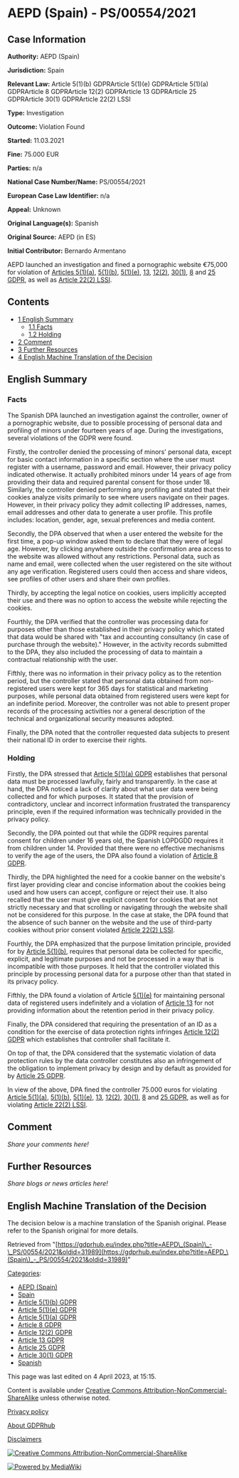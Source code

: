 # AEPD (Spain) - PS/00554/2021

## Case Information

**Authority:** AEPD (Spain)

**Jurisdiction:** Spain

**Relevant Law:** Article 5(1)(b) GDPRArticle 5(1)(e) GDPRArticle 5(1)(a) GDPRArticle 8 GDPRArticle 12(2) GDPRArticle 13 GDPRArticle 25 GDPRArticle 30(1) GDPRArticle 22(2) LSSI

**Type:** Investigation

**Outcome:** Violation Found

**Started:** 11.03.2021

**Fine:** 75.000 EUR

**Parties:** n/a

**National Case Number/Name:** PS/00554/2021

**European Case Law Identifier:** n/a

**Appeal:** Unknown

**Original Language(s):** Spanish

**Original Source:** AEPD (in ES)

**Initial Contributor:** Bernardo Armentano

AEPD launched an investigation and fined a pornographic website €75,000 for violation of [Articles 5(1)(a)](/index.php?title=Article_5_GDPR#1a "Article 5 GDPR"), [5(1)(b)](/index.php?title=Article_5_GDPR#1b "Article 5 GDPR"), [5(1)(e)](/index.php?title=Article_5_GDPR#1e "Article 5 GDPR"), [13](/index.php?title=Article_13_GDPR "Article 13 GDPR"), [12(2)](/index.php?title=Article_12_GDPR#2 "Article 12 GDPR"), [30(1)](/index.php?title=Article_30_GDPR#1 "Article 30 GDPR"), [8](/index.php?title=Article_8_GDPR "Article 8 GDPR") and [25 GDPR](/index.php?title=Article_25_GDPR "Article 25 GDPR"), as well as [Article 22(2) LSSI](https://www.boe.es/eli/es/l/2002/07/11/34/con).

## Contents

*   [1 English Summary](#English_Summary)
    *   [1.1 Facts](#Facts)
    *   [1.2 Holding](#Holding)
*   [2 Comment](#Comment)
*   [3 Further Resources](#Further_Resources)
*   [4 English Machine Translation of the Decision](#English_Machine_Translation_of_the_Decision)

## English Summary

### Facts

The Spanish DPA launched an investigation against the controller, owner of a pornographic website, due to possible processing of personal data and profiling of minors under fourteen years of age. During the investigations, several violations of the GDPR were found.

Firstly, the controller denied the processing of minors' personal data, except for basic contact information in a specific section where the user must register with a username, password and email. However, their privacy policy indicated otherwise. It actually prohibited minors under 14 years of age from providing their data and required parental consent for those under 18. Similarly, the controller denied performing any profiling and stated that their cookies analyze visits primarily to see where users navigate on their pages. However, in their privacy policy they admit collecting IP addresses, names, email addresses and other data to generate a user profile. This profile includes: location, gender, age, sexual preferences and media content.

Secondly, the DPA observed that when a user entered the website for the first time, a pop-up window asked them to declare that they were of legal age. However, by clicking anywhere outside the confirmation area access to the website was allowed without any restrictions. Personal data, such as name and email, were collected when the user registered on the site without any age verification. Registered users could then access and share videos, see profiles of other users and share their own profiles.

Thirdly, by accepting the legal notice on cookies, users implicitly accepted their use and there was no option to access the website while rejecting the cookies.

Fourthly, the DPA verified that the controller was processing data for purposes other than those established in their privacy policy which stated that data would be shared with "tax and accounting consultancy (in case of purchase through the website)." However, in the activity records submitted to the DPA, they also included the processing of data to maintain a contractual relationship with the user.

Fifthly, there was no information in their privacy policy as to the retention period, but the controller stated that personal data obtained from non-registered users were kept for 365 days for statistical and marketing purposes, while personal data obtained from registered users were kept for an indefinite period. Moreover, the controller was not able to present proper records of the processing activities nor a general description of the technical and organizational security measures adopted.

Finally, the DPA noted that the controller requested data subjects to present their national ID in order to exercise their rights.

### Holding

Firstly, the DPA stressed that [Article 5(1)(a) GDPR](/index.php?title=Article_5_GDPR#1a "Article 5 GDPR") establishes that personal data must be processed lawfully, fairly and transparently. In the case at hand, the DPA noticed a lack of clarity about what user data were being collected and for which purposes. It stated that the provision of contradictory, unclear and incorrect information frustrated the transparency principle, even if the required information was technically provided in the privacy policy.

Secondly, the DPA pointed out that while the GDPR requires parental consent for children under 16 years old, the Spanish LOPDGDD requires it from children under 14. Provided that there were no effective mechanisms to verify the age of the users, the DPA also found a violation of [Article 8 GDPR](/index.php?title=Article_8_GDPR "Article 8 GDPR").

Thirdly, the DPA highlighted the need for a cookie banner on the website's first layer providing clear and concise information about the cookies being used and how users can accept, configure or reject their use. It also recalled that the user must give explicit consent for cookies that are not strictly necessary and that scrolling or navigating through the website shall not be considered for this purpose. In the case at stake, the DPA found that the absence of such banner on the website and the use of third-party cookies without prior consent violated [Article 22(2) LSSI](https://www.boe.es/eli/es/l/2002/07/11/34/con).

Fourthly, the DPA emphasized that the purpose limitation principle, provided for by [Article 5(1)(b)](/index.php?title=Article_5_GDPR#1b "Article 5 GDPR"), requires that personal data be collected for specific, explicit, and legitimate purposes and not be processed in a way that is incompatible with those purposes. It held that the controller violated this principle by processing personal data for a purpose other than that stated in its privacy policy.

Fifthly, the DPA found a violation of Article [5(1)(e)](/index.php?title=Article_5_GDPR#1e "Article 5 GDPR") for maintaining personal data of registered users indefinitely and a violation of [Article 13](/index.php?title=Article_13_GDPR "Article 13 GDPR") for not providing information about the retention period in their privacy policy.

Finally, the DPA considered that requiring the presentation of an ID as a condition for the exercise of data protection rights infringes [Article 12(2) GDPR](/index.php?title=Article_12_GDPR#2 "Article 12 GDPR") which establishes that controller shall facilitate it.

On top of that, the DPA considered that the systematic violation of data protection rules by the data controller constitutes also an infringement of the obligation to implement privacy by design and by default as provided for by [Article 25 GDPR](/index.php?title=Article_25_GDPR "Article 25 GDPR").

In view of the above, DPA fined the controller 75.000 euros for violating [Article 5(1)(a)](/index.php?title=Article_5_GDPR#1a "Article 5 GDPR"), [5(1)(b)](/index.php?title=Article_5_GDPR#1b "Article 5 GDPR"), [5(1)(e)](/index.php?title=Article_5_GDPR#1e "Article 5 GDPR"), [13](/index.php?title=Article_13_GDPR "Article 13 GDPR"), [12(2)](/index.php?title=Article_12_GDPR#2 "Article 12 GDPR"), [30(1)](/index.php?title=Article_30_GDPR#1 "Article 30 GDPR"), [8](/index.php?title=Article_8_GDPR "Article 8 GDPR") and [25 GDPR](/index.php?title=Article_25_GDPR "Article 25 GDPR"), as well as for violating [Article 22(2) LSSI](https://www.boe.es/eli/es/l/2002/07/11/34/con).

## Comment

_Share your comments here!_

## Further Resources

_Share blogs or news articles here!_

## English Machine Translation of the Decision

The decision below is a machine translation of the Spanish original. Please refer to the Spanish original for more details.

Retrieved from "[https://gdprhub.eu/index.php?title=AEPD\_(Spain)\_-\_PS/00554/2021&oldid=31989](https://gdprhub.eu/index.php?title=AEPD_\(Spain\)_-_PS/00554/2021&oldid=31989)"

[Categories](/index.php?title=Special:Categories "Special:Categories"):

*   [AEPD (Spain)](/index.php?title=Category:AEPD_\(Spain\) "Category:AEPD (Spain)")
*   [Spain](/index.php?title=Category:Spain "Category:Spain")
*   [Article 5(1)(b) GDPR](/index.php?title=Category:Article_5\(1\)\(b\)_GDPR "Category:Article 5(1)(b) GDPR")
*   [Article 5(1)(e) GDPR](/index.php?title=Category:Article_5\(1\)\(e\)_GDPR "Category:Article 5(1)(e) GDPR")
*   [Article 5(1)(a) GDPR](/index.php?title=Category:Article_5\(1\)\(a\)_GDPR "Category:Article 5(1)(a) GDPR")
*   [Article 8 GDPR](/index.php?title=Category:Article_8_GDPR "Category:Article 8 GDPR")
*   [Article 12(2) GDPR](/index.php?title=Category:Article_12\(2\)_GDPR "Category:Article 12(2) GDPR")
*   [Article 13 GDPR](/index.php?title=Category:Article_13_GDPR "Category:Article 13 GDPR")
*   [Article 25 GDPR](/index.php?title=Category:Article_25_GDPR "Category:Article 25 GDPR")
*   [Article 30(1) GDPR](/index.php?title=Category:Article_30\(1\)_GDPR "Category:Article 30(1) GDPR")
*   [Spanish](/index.php?title=Category:Spanish "Category:Spanish")

This page was last edited on 4 April 2023, at 15:15.

Content is available under [Creative Commons Attribution-NonCommercial-ShareAlike](https://creativecommons.org/licenses/by-nc-sa/4.0/) unless otherwise noted.

[Privacy policy](/index.php?title=GDPRhub:Privacy_policy)

[About GDPRhub](/index.php?title=GDPRhub:About)

[Disclaimers](/index.php?title=GDPRhub:General_disclaimer)

[![Creative Commons Attribution-NonCommercial-ShareAlike](/resources/assets/licenses/cc-by-nc-sa.png)](https://creativecommons.org/licenses/by-nc-sa/4.0/)

[![Powered by MediaWiki](/resources/assets/poweredby_mediawiki_88x31.png)](https://www.mediawiki.org/)